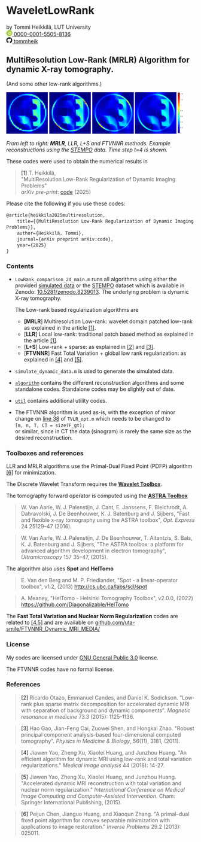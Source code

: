 # WaveletLowRank

by Tommi Heikkilä, LUT University  
<a href="https://orcid.org/0000-0001-5505-8136" aria-label="View ORCID record">
<img src="./misc/orcid.png" alt="ORCID iD" width="16" height="16"/>
0000-0001-5505-8136</a>  
<a href="https://github.com/tommheik/" aria-label="View Github page">
<img src="./misc/github.png" alt="Github username"  width="16" height="16"/>
tommheik
</a>  

## MultiResolution Low-Rank (MRLR) Algorithm for dynamic X-ray tomography.
(And some other low-rank algorithms.)

<img src="./misc/stempo_LMRLR_recn_t4.png" width=22% alt="MRLR Stempo recn, t=4"/>
<img src="./misc/stempo_LLR_recn_t4.png" width=22% alt="LLR Stempo recn, t=4"/>
<img src="./misc/stempo_L+S_recn_t4.png" width=22% alt="L+S Stempo recn, t=4"/>
<img src="./misc/stempo_TVNN_recn_t4.png" width=22% alt="FTVNNR Stempo recn, t=4"/>
<img src="./misc/stempo_colorbar.png" width=2.55% alt="Colorbar"/> 

_From left to right: **MRLR**, LLR, L+S and FTVNNR methods. Example reconstructions using the [STEMPO](https://doi.org/10.1007/978-981-97-6769-4_1) data. Time step t=4 is shown._

These codes were used to obtain the numerical results in  

> <a id="1">[1]</a> T. Heikkilä,  
"MultiResolution Low-Rank Regularization of Dynamic Imaging Problems"  
_arXiv pre-print_: [code](https://arxiv.com) (2025)

Please cite the following if you use these codes:

    @article{heikkila2025multiresolution,
        title={{MultiResolution Low-Rank Regularization of Dynamic Imaging Problems}},
        author={Heikkilä, Tommi},
        journal={arXiv preprint arXiv:code},
        year={2025}
    }

### Contents

- `LowRank_comparison_2d_main.m` runs all algorithms using either the provided [simulated data](/data/) or the [STEMPO](https://doi.org/10.1007/978-981-97-6769-4_1) dataset which is available in Zenodo: [10.5281/zenodo.8239013](https://zenodo.org/record/8239013). The underlying problem is dynamic X-ray tomography.

    The Low-rank based regularization algorithms are
    - **[MRLR**] Multiresolution Low-rank: wavelet domain patched low-rank as explained in the article [[1]](#1).
    - [**LLR**] Local low-rank: traditional patch based method as explained in the article [[1]](#1).
    - [**L+S**] Low-rank + sparse: as explained in [[2]](#2) and [[3]](#3).
    - [**FTVNNR**] Fast Total Variation + global low rank regularization: as explained in [[4]](#4) and [[5]](#5).
- `simulate_dynamic_data.m` is used to generate the simulated data.
- [`algorithm`](/algorithm/) contains the different reconstruction algorithms and some standalone codes. Standalone codes may be slightly out of date.
- [`util`](/util/) contains additional utility codes.
- The FTVNNR algorithm is used as-is, with the exception of minor change on [line 38](https://github.com/uta-smile/FTVNNR_Dynamic_MRI_MEDIA/blob/d6166512a884930d5c15652632c2d6c8519d7303/FTVNNR_utilies/TVLR_opt.m#L38) of `TVLR_opt.m` which needs to be changed to  
    ```[m, n, T, C] = size(F_gt);```  
    or similar, since in CT the data (sinogram) is rarely the same size as the desired reconstruction.

### Toolboxes and references <a name="tools"></a>

LLR and MRLR algorithms use the Primal-Dual Fixed Point (PDFP) algorithm [[6]](#6) for minimization.

The Discrete Wavelet Transform requires the [**Wavelet Toolbox**](https://www.mathworks.com/products/wavelet.html).

The tomography forward operator is computed using the [**ASTRA Toolbox**](https://astra-toolbox.com/) <a name="astra"></a>
> W. Van Aarle, W. J. Palenstijn, J. Cant, E. Janssens, F. Bleichrodt, A. Dabravolski, J. De Beenhouwer,
K. J. Batenburg and J. Sijbers, "Fast and flexible x-ray tomography using the ASTRA toolbox", 
_Opt. Express_ 24 25129–47 (2016).

> W. Van Aarle, W. J. Palenstijn, J. De Beenhouwer, T. Altantzis, S. Bals, K. J. Batenburg and J. Sijbers, "The ASTRA toolbox: a platform for advanced algorithm development in electron tomography", _Ultramicroscopy_ 157 35–47, (2015).

The algorithm also uses **Spot** and **HelTomo** <a name="heltomo"></a>
> E. Van den Berg and M. P. Friedlander, "Spot - a linear-operator toolbox", v1.2, (2013) http://cs.ubc.ca/labs/scl/spot

> A. Meaney, "HelTomo - Helsinki Tomography Toolbox", v2.0.0, (2022) https://github.com/Diagonalizable/HelTomo

The **Fast Total Variation and Nuclear Norm Regularization** codes are related to [[4,5]](#4) and are available on [github.com/uta-smile/FTVNNR_Dynamic_MRI_MEDIA/](https://github.com/uta-smile/FTVNNR_Dynamic_MRI_MEDIA/)


### License

My codes are licensed under [GNU General Public 3.0](/LICENSE) license.

The FTVNNR codes have no formal license.

### References

> <a id="2">[2]</a> Ricardo Otazo, Emmanuel Candes, and Daniel K. Sodickson. "Low‐rank plus sparse matrix decomposition for accelerated dynamic MRI with separation of background and dynamic components". _Magnetic resonance in medicine_ 73.3 (2015): 1125-1136.

> <a id="3">[3]</a> Hao Gao, Jian-Feng Cai, Zuowei Shen, and Hongkai Zhao. "Robust principal component analysis-based four-dimensional computed tomography". _Physics in Medicine & Biology_, 56(11), 3181, (2011).

> <a id="4">[4]</a> Jiawen Yao, Zheng Xu, Xiaolei Huang, and Junzhou Huang. "An efficient algorithm for dynamic MRI using low-rank and total variation regularizations." _Medical image analysis_ 44 (2018): 14-27.

> <a id="5">[5]</a> Jiawen Yao, Zheng Xu, Xiaolei Huang, and Junzhou Huang. "Accelerated dynamic MRI reconstruction with total variation and nuclear norm regularization." _International Conference on Medical Image Computing and Computer-Assisted Intervention_. Cham: Springer International Publishing, (2015).

> <a id="6">[6]</a>  Peijun Chen, Jianguo Huang, and Xiaoqun Zhang. "A primal–dual fixed point algorithm for convex separable minimization with applications to image restoration." _Inverse Problems_ 29.2 (2013): 025011.